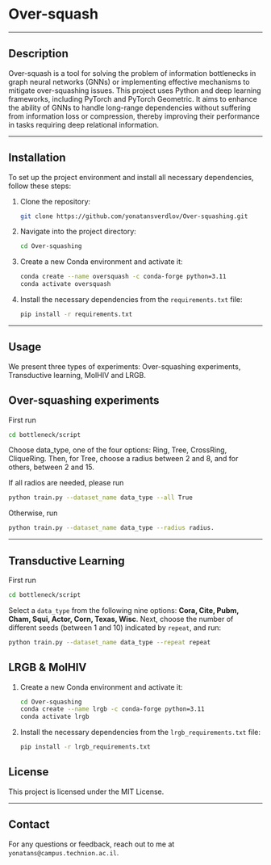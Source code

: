 
# Over-squash

---

## Description

Over-squash is a tool for solving the problem of information bottlenecks in graph neural networks (GNNs) or implementing effective mechanisms to mitigate over-squashing issues. This project uses Python and deep learning frameworks, including PyTorch and PyTorch Geometric. It aims to enhance the ability of GNNs to handle long-range dependencies without suffering from information loss or compression, thereby improving their performance in tasks requiring deep relational information.

---

## Installation

To set up the project environment and install all necessary dependencies, follow these steps:

1. Clone the repository:
   ```bash
   git clone https://github.com/yonatansverdlov/Over-squashing.git
   ```

2. Navigate into the project directory:
   ```bash
   cd Over-squashing
   ```

3. Create a new Conda environment and activate it:
   ```bash
   conda create --name oversquash -c conda-forge python=3.11
   conda activate oversquash
   ```

4. Install the necessary dependencies from the `requirements.txt` file:
   ```bash
   pip install -r requirements.txt
   ```
---

## Usage

We present three types of experiments: Over-squashing experiments, Transductive learning, MolHIV and LRGB.
   
## Over-squashing experiments
First run
   ```bash
   cd bottleneck/script
   ```
Choose data_type, one of the four options: Ring, Tree, CrossRing, CliqueRing. 
Then, for Tree, choose a radius between 2 and 8, and for others, between 2 and 15.

If all radios are needed, please run
   ```bash
   python train.py --dataset_name data_type --all True
   ```
Otherwise, run
   ```bash
   python train.py --dataset_name data_type --radius radius.
   ```
---
## Transductive Learning
First run
   ```bash
   cd bottleneck/script
   ```
Select a `data_type` from the following nine options: **Cora, Cite, Pubm, Cham, Squi, Actor, Corn, Texas, Wisc**.
Next, choose the number of different seeds (between 1 and 10) indicated by `repeat`, and run:
   ```bash
   python train.py --dataset_name data_type --repeat repeat
   ```
## LRGB & MolHIV
1. Create a new Conda environment and activate it:
   ```bash
   cd Over-squashing
   conda create --name lrgb -c conda-forge python=3.11
   conda activate lrgb
   ```
2. Install the necessary dependencies from the `lrgb_requirements.txt` file:
   ```bash
   pip install -r lrgb_requirements.txt
   ```
## License

This project is licensed under the MIT License.

---

## Contact

For any questions or feedback, reach out to me at `yonatans@campus.technion.ac.il`.
